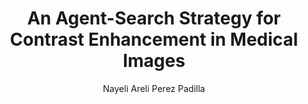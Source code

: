 ---
paperId: 16
author: Nayeli Areli Perez Padilla
publicationauthor: Perez Padilla, N. A. et al.
title: An Agent-Search Strategy for Contrast Enhancement in Medical Images
pdf: Nayeli_Perez.pdf
poster: Nayeli_Perez.png
alt: --
type: Poster
topic: Applications
subtopic: Trustworthy Machine Learning
link: https://research.latinxinai.org/papers/icml/2023/pdf/Nayeli_Perez.pdf
conference: icml
year: 2023
tags: icml-2023
location: Honolulu, Hawaii
---